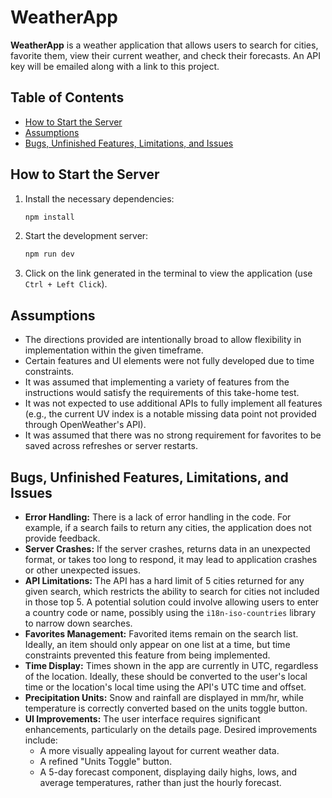  # WeatherApp

**WeatherApp** is a weather application that allows users to search for cities, favorite them, view their current weather, and check their forecasts. An API key will be emailed along with a link to this project.

## Table of Contents
- [How to Start the Server](#how-to-start-the-server)
- [Assumptions](#assumptions)
- [Bugs, Unfinished Features, Limitations, and Issues](#bugs-unfinished-features-limitations-and-issues)

## How to Start the Server

1. Install the necessary dependencies:
   ```bash
   npm install
   ```
2. Start the development server:
    ```bash
    npm run dev
    ```
3. Click on the link generated in the terminal to view the application (use `Ctrl + Left Click`).

## Assumptions

- The directions provided are intentionally broad to allow flexibility in implementation within the given timeframe.
- Certain features and UI elements were not fully developed due to time constraints.
- It was assumed that implementing a variety of features from the instructions would satisfy the requirements of this take-home test.
- It was not expected to use additional APIs to fully implement all features (e.g., the current UV index is a notable missing data point not provided through OpenWeather's API).
- It was assumed that there was no strong requirement for favorites to be saved across refreshes or server restarts.

## Bugs, Unfinished Features, Limitations, and Issues

- **Error Handling:** There is a lack of error handling in the code. For example, if a search fails to return any cities, the application does not provide feedback.
- **Server Crashes:** If the server crashes, returns data in an unexpected format, or takes too long to respond, it may lead to application crashes or other unexpected issues.
- **API Limitations:** The API has a hard limit of 5 cities returned for any given search, which restricts the ability to search for cities not included in those top 5. A potential solution could involve allowing users to enter a country code or name, possibly using the `i18n-iso-countries` library to narrow down searches.
- **Favorites Management:** Favorited items remain on the search list. Ideally, an item should only appear on one list at a time, but time constraints prevented this feature from being implemented.
- **Time Display:** Times shown in the app are currently in UTC, regardless of the location. Ideally, these should be converted to the user's local time or the location's local time using the API's UTC time and offset.
- **Precipitation Units:** Snow and rainfall are displayed in mm/hr, while temperature is correctly converted based on the units toggle button.
- **UI Improvements:** The user interface requires significant enhancements, particularly on the details page. Desired improvements include:
  - A more visually appealing layout for current weather data.
  - A refined "Units Toggle" button.
  - A 5-day forecast component, displaying daily highs, lows, and average temperatures, rather than just the hourly forecast.
